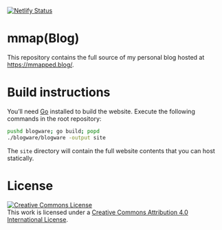 [![Netlify Status](https://api.netlify.com/api/v1/badges/0bdb7e4b-61b1-4538-8727-39e2512fe945/deploy-status)](https://app.netlify.com/sites/infallible-khorana-f0cacc/deploys)

# mmap(Blog)

This repository contains the full source of my personal blog hosted at https://mmapped.blog/.

# Build instructions

You’ll need [Go](https://go.dev/) installed to build the website.
Execute the following commands in the root repository:

```bash
pushd blogware; go build; popd
./blogware/blogware -output site
```

The `site` directory will contain the full website contents that you can host statically.

# License

<a rel="license" href="http://creativecommons.org/licenses/by/4.0/"><img alt="Creative Commons License" style="border-width:0" src="https://i.creativecommons.org/l/by/4.0/88x31.png" /></a><br />This work is licensed under a <a rel="license" href="http://creativecommons.org/licenses/by/4.0/">Creative Commons Attribution 4.0 International License</a>.
